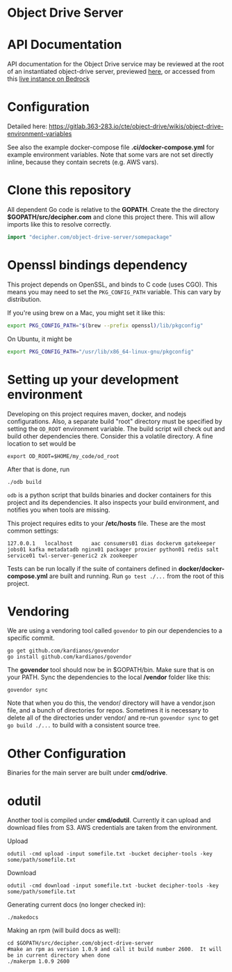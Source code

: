 # Object Drive Server

# API Documentation

API documentation for the Object Drive service may be reviewed at the root of an instantiated object-drive server,
previewed [here](./docs/home.md), or accessed from this [live instance on Bedrock](https://bedrock.363-283.io/services/object-drive/1.0/)


# Configuration

Detailed here: https://gitlab.363-283.io/cte/object-drive/wikis/object-drive-environment-variables

See also the example docker-compose file **.ci/docker-compose.yml** for example environment variables.
Note that some vars are not set directly inline, because they contain secrets (e.g. AWS vars).

# Clone this repository

All dependent Go code is relative to the **GOPATH**. Create the the directory **$GOPATH/src/decipher.com**
and clone this project there. This will allow imports like this to resolve correctly.

```go
import "decipher.com/object-drive-server/somepackage"
```

# Openssl bindings dependency

This project depends on OpenSSL, and binds to C code (uses CGO). This means you
may need to set the `PKG_CONFIG_PATH` variable. This can vary by distribution.

If you're using brew on a Mac, you might set it like this:

```bash
export PKG_CONFIG_PATH="$(brew --prefix openssl)/lib/pkgconfig"
```

On Ubuntu, it might be

```bash
export PKG_CONFIG_PATH="/usr/lib/x86_64-linux-gnu/pkgconfig"
```

# Setting up your development environment

Developing on this project requires maven, docker, and nodejs configurations.
Also, a separate build "root" directory must be specified by setting the `OD_ROOT`
environment variable. The build script will check out and build other dependencies
there. Consider this a volatile directory. A fine location to set would be

```
export OD_ROOT=$HOME/my_code/od_root
```

After that is done, run

```
./odb build
```

`odb` is a python script that builds binaries and docker containers for this
project and its dependencies. It also inspects your build environment, and
notifies you when tools are missing.

This project requires edits to your **/etc/hosts** file. These are the most
common settings:

```
127.0.0.1	localhost      aac consumers01 dias dockervm gatekeeper jobs01 kafka metadatadb nginx01 packager proxier python01 redis salt service01 twl-server-generic2 zk zookeeper
```

Tests can be run locally if the suite of containers defined in **docker/docker-compose.yml**
are built and running. Run `go test ./...` from the root of this project.

# Vendoring

We are using a vendoring tool called `govendor` to pin our dependencies to a specific commit.

```
go get github.com/kardianos/govendor
go install github.com/kardianos/govendor
```

The **govendor** tool should now be in $GOPATH/bin. Make sure that is on your PATH.
Sync the dependencies to the local **/vendor** folder like this:

```
govendor sync
```
Note that when you do this, the vendor/ directory will have a vendor.json file, and a bunch of directories for repos.
Sometimes it is necessary to delete all of the directories under vendor/ and re-run `govendor sync` to get `go build ./...`
to build with a consistent source tree.

# Other Configuration

Binaries for the main server are built under **cmd/odrive**.

# odutil

Another tool is compiled under **cmd/odutil**. Currently it can upload and
download files from S3. AWS credentials are taken from the environment.

Upload

```
odutil -cmd upload -input somefile.txt -bucket decipher-tools -key some/path/somefile.txt
```

Download

```
odutil -cmd download -input somefile.txt -bucket decipher-tools -key some/path/somefile.txt
```

Generating current docs (no longer checked in):

```
./makedocs
```

Making an rpm (will build docs as well):

```
cd $GOPATH/src/decipher.com/object-drive-server
#make an rpm as version 1.0.9 and call it build number 2600.  It will be in current directory when done
./makerpm 1.0.9 2600
```
